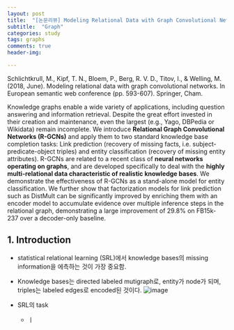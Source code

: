 ```yaml
---
layout: post
title:  "[논문리뷰] Modeling Relational Data with Graph Convolutional Networks "
subtitle:  "Graph"
categories: study
tags: graphs
comments: true
header-img:

---
```


Schlichtkrull, M., Kipf, T. N., Bloem, P., Berg, R. V. D., Titov, I., & Welling, M. (2018, June). Modeling relational data with graph convolutional networks. In European semantic web conference (pp. 593-607). Springer, Cham.

Knowledge graphs enable a wide variety of applications, including question answering and information retrieval. Despite the great effort invested in their creation and maintenance, even the largest (e.g., Yago, DBPedia or Wikidata) remain incomplete. We introduce **Relational Graph Convolutional Networks (R-GCNs)** and apply them to two standard knowledge base completion tasks: Link prediction (recovery of missing facts, i.e. subject-predicate-object triples) and entity classification (recovery of missing entity attributes). R-GCNs are related to a recent class of **neural networks operating on graphs**, and are developed specifically to deal with the **highly multi-relational data characteristic of realistic knowledge bases**. We demonstrate the effectiveness of R-GCNs as a stand-alone model for entity classification. We further show that factorization models for link prediction such as DistMult can be significantly improved by enriching them with an encoder model to accumulate evidence over multiple inference steps in the relational graph, demonstrating a large improvement of 29.8% on FB15k-237 over a decoder-only baseline.

## 1. Introduction 
* statistical relational learning (SRL)에서 knowledge bases의 missing information을 에측하는 것이 가장 중요함. 
* Knowledge bases는 directed labeled mutigraph로, entity가 node가 되며, triples는 labeled edges로 encoded된 것이다. 
  ![image](https://user-images.githubusercontent.com/60350933/153741077-fe34a0fb-af73-44f8-adfc-2fb001e30dd6.png)

* SRL의 task
  * ㅣ 
